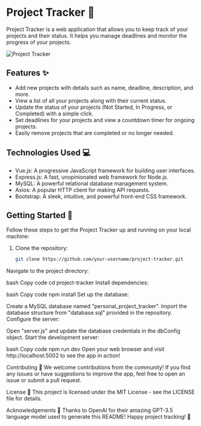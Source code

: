 # Project Tracker :rocket:

Project Tracker is a web application that allows you to keep track of your projects and their status. It helps you manage deadlines and monitor the progress of your projects.

![Project Tracker](link-to-your-project-screenshot.png)

## Features :sparkles:

- Add new projects with details such as name, deadline, description, and more.
- View a list of all your projects along with their current status.
- Update the status of your projects (Not Started, In Progress, or Completed) with a simple click.
- Set deadlines for your projects and view a countdown timer for ongoing projects.
- Easily remove projects that are completed or no longer needed.

## Technologies Used :computer:

- Vue.js: A progressive JavaScript framework for building user interfaces.
- Express.js: A fast, unopinionated web framework for Node.js.
- MySQL: A powerful relational database management system.
- Axios: A popular HTTP client for making API requests.
- Bootstrap: A sleek, intuitive, and powerful front-end CSS framework.

## Getting Started :rocket:

Follow these steps to get the Project Tracker up and running on your local machine:

1. Clone the repository:
   ```bash
   git clone https://github.com/your-username/project-tracker.git
Navigate to the project directory:

bash
Copy code
cd project-tracker
Install dependencies:

bash
Copy code
npm install
Set up the database:

Create a MySQL database named "personal_project_tracker".
Import the database structure from "database.sql" provided in the repository.
Configure the server:

Open "server.js" and update the database credentials in the dbConfig object.
Start the development server:

bash
Copy code
npm run dev
Open your web browser and visit http://localhost:5002 to see the app in action!

Contributing :raised_hands:
We welcome contributions from the community! If you find any issues or have suggestions to improve the app, feel free to open an issue or submit a pull request.

License :page_with_curl:
This project is licensed under the MIT License - see the LICENSE file for details.

Acknowledgements :clap:
Thanks to OpenAI for their amazing GPT-3.5 language model used to generate this README!
Happy project tracking! :tada: